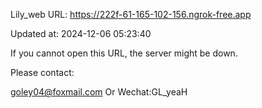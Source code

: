 Lily_web URL: https://222f-61-165-102-156.ngrok-free.app

Updated at: 2024-12-06 05:23:40

If you cannot open this URL, the server might be down.

Please contact: 

goley04@foxmail.com Or Wechat:GL_yeaH